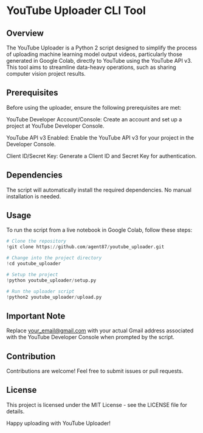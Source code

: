 # YouTube Uploader CLI Tool

## Overview

The YouTube Uploader is a Python 2 script designed to simplify the process of uploading machine learning model output videos, particularly those generated in Google Colab, directly to YouTube using the YouTube API v3. This tool aims to streamline data-heavy operations, such as sharing computer vision project results.

## Prerequisites
Before using the uploader, ensure the following prerequisites are met:

YouTube Developer Account/Console: Create an account and set up a project at YouTube Developer Console.

YouTube API v3 Enabled: Enable the YouTube API v3 for your project in the Developer Console.

Client ID/Secret Key: Generate a Client ID and Secret Key for authentication.

## Dependencies
The script will automatically install the required dependencies. No manual installation is needed.

## Usage
To run the script from a live notebook in Google Colab, follow these steps:

```python
# Clone the repository
!git clone https://github.com/agent87/youtube_uploader.git

# Change into the project directory
!cd youtube_uploader

# Setup the project
!python youtube_uploader/setup.py

# Run the uploader script
!python2 youtube_uploader/upload.py
```

## Important Note
Replace your_email@gmail.com with your actual Gmail address associated with the YouTube Developer Console when prompted by the script.

## Contribution
Contributions are welcome! Feel free to submit issues or pull requests.

## License
This project is licensed under the MIT License - see the LICENSE file for details.

Happy uploading with YouTube Uploader!